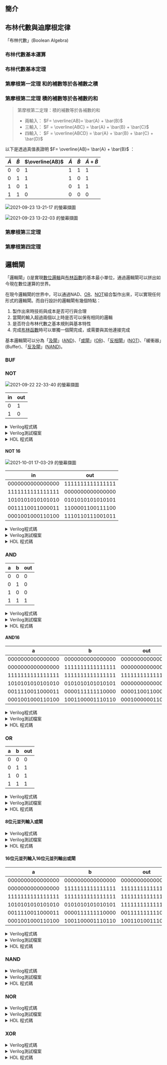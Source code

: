 ## 簡介
## 布林代數與迪摩根定律
「布林代數」(Boolean Algebra)

### 布林代數基本運算
### 布林代數基本定理
### 第摩根第一定理 和的補數等於各補數之積
### 第摩根第二定理 積的補數等於各補數的和

> 第摩根第二定理：積的補數等於各補數的和
>
> - 兩輸入： $`F= \overline{AB}= \bar{A} + \bar{B}`$  
> - 三輸入： $`F = \overline{ABC} = \bar{A} + \bar{B} + \bar{C}`$
> - 四輸入： $`F = \overline{ABCD} = \bar{A} + \bar{B} + \bar{C} + \bar{D}`$

以下是透過真值表證明 $`F= \overline{AB}= \bar{A} + \bar{B}`$ ：

| $`\bar{A}`$ | $`\bar{B}`$ | $`\overline{AB}`$ | $`\bar{A}`$ | $`\bar{B}`$ | $`\bar{A} + \bar{B}`$ |
| --------- | --------- | --------------- | --------- | --------- | ------------------- |
| 0         | 0         | 1               | 1         | 1         | 1                   |
| 0         | 1         | 1               | 1         | 0         | 1                   |
| 1         | 0         | 1               | 0         | 1         | 1                   |
| 1         | 1         | 0               | 0         | 0         | 0                   |

![2021-09-23 13-21-17 的螢幕擷圖](https://i.imgur.com/wco4VbT.png)

![2021-09-23 13-22-03 的螢幕擷圖](https://i.imgur.com/XRri26m.png)

### 第摩根第三定理

### 第摩根第四定理

## 邏輯閘
「邏輯閘」()是實現[數位邏輯](Digital-Logic-Design/docs/knowledge-network-database-repository/數位邏輯.md)與[布林函數](Digital-Logic-Design/docs/knowledge-network-database-repository/布林函數.md)的基本最小單位，通過邏輯閘可以拼出如今現在數位運算的世界。

在現今邏輯閘的世界中，可以通過NAD、[OR](Digital-Logic-Design/docs/knowledge-network-database-repository/OR.md)、[NOT](Digital-Logic-Design/docs/knowledge-network-database-repository/NOT.md)組合製作出來，可以實現任何形式的邏輯閘。而自行設計的邏輯閘有幾個特點：

1. 製作出來時技術與成本是否可行與合理
2. 當閘的輸入超過兩個以上時是否可以保有相同的邏輯
3. 是否符合布林代數之基本規則與基本特性
4. 完成[布林函數](Digital-Logic-Design/docs/knowledge-network-database-repository/布林函數.md)時可以單獨一個閘完成，或需要與其他連接完成

基本邏輯閘可以分為「[及閘](Digital-Logic-Design/docs/knowledge-network-database-repository/及閘.md)」([AND](Digital-Logic-Design/docs/knowledge-network-database-repository/AND.md))、「[或閘](Digital-Logic-Design/docs/knowledge-network-database-repository/或閘.md)」([OR](Digital-Logic-Design/docs/knowledge-network-database-repository/OR.md))、「[反相閘](Digital-Logic-Design/docs/knowledge-network-database-repository/反相閘.md)」([NOT](Digital-Logic-Design/docs/knowledge-network-database-repository/NOT.md))、「緩衝器」(Buffer)、「[反及閘](Digital-Logic-Design/docs/knowledge-network-database-repository/反及閘.md)」([NAND](Digital-Logic-Design/docs/knowledge-network-database-repository/NAND.md))。

### BUF

### NOT
![2021-09-22 22-33-40 的螢幕擷圖](https://i.imgur.com/c4b25gu.png)

| in  | out |
| --- | --- |
| 0   | 1   |
| 1   | 0   |

<details>
<summary>Verilog程式碼</summary>

```verilog
module nand_and (in, out);
  input in;
  output out;

  assign out = ~in;

endmodule // nand_and

```
</details>

<details>
<summary>Verilog測試檔案</summary>

```verilog
```
</details>

<details>
<summary>HDL 程式碼</summary>

```hdl
// This file is part of www.nand2tetris.org
// and the book "The Elements of Computing Systems"
// by Nisan and Schocken, MIT Press.
// File name: projects/01/Not.hdl

/**
 * Not gate:
 * out = not in
 */

CHIP Not {
    IN in;
    OUT out;

    PARTS:
    // Put your code here:
    Not(in=in, out=out);
}
```
</details>

#### NOT 16

![2021-10-01 17-03-29 的螢幕擷圖](https://i.imgur.com/RfBf5IQ.png)

| in               | out              |
| ---------------- | ---------------- |
| 0000000000000000 | 1111111111111111 |
| 1111111111111111 | 0000000000000000 |
| 1010101010101010 | 0101010101010101 |
| 0011110011000011 | 1100001100111100 |
| 0001001000110100 | 1110110111001011 |

<details>
<summary>Verilog程式碼</summary>

```verilog
module nand_and (a, b, out);
  input [0:15] a, b;
  output [0:15] out;
  wire [0:15] nand1_out, nand2_out, nand3_out;

  assign nand1_out = ~(a & b);
  assign nand2_out = ~(nand1_out & a);
  assign nand3_out = ~(nand1_out & b);
  assign out = ~(nand2_out & nand3_out);

endmodule // nand_and
```
</details>

<details>
<summary>Verilog測試檔案</summary>

```verilog
```
</details>

<details>
<summary>HDL 程式碼</summary>

```hdl
// This file is part of www.nand2tetris.org
// and the book "The Elements of Computing Systems"
// by Nisan and Schocken, MIT Press.
// File name: projects/01/Not16.hdl

/**
 * 16-bit Not:
 * for i=0..15: out[i] = not in[i]
 */

CHIP Not16 {
    IN in[16];
    OUT out[16];

    PARTS:
      Not(in=in[0], out=out[0]);
      Not(in=in[1], out=out[1]);
      Not(in=in[2], out=out[2]);
      Not(in=in[3], out=out[3]);
      Not(in=in[4], out=out[4]);
      Not(in=in[5], out=out[5]);
      Not(in=in[6], out=out[6]);
      Not(in=in[7], out=out[7]);
      Not(in=in[8], out=out[8]);
      Not(in=in[9], out=out[9]);
      Not(in=in[10], out=out[10]);
      Not(in=in[11], out=out[11]);
      Not(in=in[12], out=out[12]);
      Not(in=in[13], out=out[13]);
      Not(in=in[14], out=out[14]);
      Not(in=in[15], out=out[15]);
    // Put your code here:
}

```
</details>

### AND

| a   | b   | out |
| --- | --- | --- |
| 0   | 0   | 0   |
| 0   | 1   | 0   |
| 1   | 0   | 0   |
| 1   | 1   | 1   |

<details>
<summary>Verilog程式碼</summary>

```verilog
```
</details>

<details>
<summary>Verilog測試檔案</summary>

```verilog
```
</details>

<details>
<summary>HDL 程式碼</summary>

```hdl
// This file is part of www.nand2tetris.org
// and the book "The Elements of Computing Systems"
// by Nisan and Schocken, MIT Press.
// File name: projects/01/And.hdl

/**
 * And gate:
 * out = 1 if (a == 1 and b == 1)
 *       0 otherwise
 */

CHIP And {
    IN a, b;
    OUT out;

    PARTS:
        Nand(a=a, b=b, out=ab);
        Not(in=ab, out=out);
}

```
</details>

#### AND16

| a                | b                | out              |
| ---------------- | ---------------- | ---------------- |
| 0000000000000000 | 0000000000000000 | 0000000000000000 |
| 0000000000000000 | 1111111111111111 | 0000000000000000 |
| 1111111111111111 | 1111111111111111 | 1111111111111111 |
| 1010101010101010 | 0101010101010101 | 0000000000000000 |
| 0011110011000011 | 0000111111110000 | 0000110011000000 |
| 0001001000110100 | 1001100001110110 | 0001000000110100 |

<details>
<summary>Verilog程式碼</summary>

```verilog
```
</details>

<details>
<summary>Verilog測試檔案</summary>

```verilog
```
</details>

<details>
<summary>HDL 程式碼</summary>

```hdl
// This file is part of www.nand2tetris.org
// and the book "The Elements of Computing Systems"
// by Nisan and Schocken, MIT Press.
// File name: projects/01/And16.hdl

/**
 * 16-bit bitwise And:
 * for i = 0..15: out[i] = (a[i] and b[i])
 */

CHIP And16 {
    IN a[16], b[16];
    OUT out[16];

    PARTS:
    // Put your code here:
      And(a=a[0], b=b[0], out=out[0]);
      And(a=a[1], b=b[1], out=out[1]);
      And(a=a[2], b=b[2], out=out[2]);
      And(a=a[3], b=b[3], out=out[3]);
      And(a=a[4], b=b[4], out=out[4]);
      And(a=a[5], b=b[5], out=out[5]);
      And(a=a[6], b=b[6], out=out[6]);
      And(a=a[7], b=b[7], out=out[7]);
      And(a=a[8], b=b[8], out=out[8]);
      And(a=a[9], b=b[9], out=out[9]);
      And(a=a[10], b=b[10], out=out[10]);
      And(a=a[11], b=b[11], out=out[11]);
      And(a=a[12], b=b[12], out=out[12]);
      And(a=a[13], b=b[13], out=out[13]);
      And(a=a[14], b=b[14], out=out[14]);
      And(a=a[15], b=b[15], out=out[15]);
}

```
</details>

### OR

| a   | b   | out |
| --- | --- | --- |
| 0   | 0   | 0   |
| 0   | 1   | 1   |
| 1   | 0   | 1   |
| 1   | 1   | 1   |

<details>
<summary>Verilog程式碼</summary>

```verilog
```
</details>

<details>
<summary>Verilog測試檔案</summary>

```verilog
```
</details>

<details>
<summary>HDL 程式碼</summary>

```hdl
// This file is part of www.nand2tetris.org
// and the book "The Elements of Computing Systems"
// by Nisan and Schocken, MIT Press.
// File name: projects/01/Or.hdl

 /**
 * Or gate:
 * out = 1 if (a == 1 or b == 1)
 *       0 otherwise
 */

CHIP Or {
    IN a, b;
    OUT out;

    PARTS:
    Not(in=a, out=abar);
    Not(in=b, out=bbar);
    Nand(a=abar, b=bbar, out=out);
}

```
</details>

#### 8位元並列輸入或閘



<details>
<summary>Verilog程式碼</summary>

```verilog
```
</details>

<details>
<summary>Verilog測試檔案</summary>

```verilog
```
</details>

<details>
<summary>HDL 程式碼</summary>

```hdl
// This file is part of www.nand2tetris.org
// and the book "The Elements of Computing Systems"
// by Nisan and Schocken, MIT Press.
// File name: projects/01/Or8Way.hdl

/**
 * 8-way Or:
 * out = (in[0] or in[1] or ... or in[7])
 */

CHIP Or8Way {
    IN in[8];
    OUT out;

    PARTS:
    Or(a=in[0], b=in[1], out=out1);
    Or(a=in[2], b=in[3], out=out2);
    Or(a=in[4], b=in[5], out=out3);
    Or(a=in[6], b=in[7], out=out4);
    Or(a=out1, b=out2, out=out5);
    Or(a=out3, b=out4, out=out6);
    Or(a=out5, b=out6, out=out);
}

```
</details>

#### 16位元並列輸入16位元並列輸出或閘

| a                | b                | out              |
| ---------------- | ---------------- | ---------------- |
| 0000000000000000 | 0000000000000000 | 0000000000000000 |
| 0000000000000000 | 1111111111111111 | 1111111111111111 |
| 1111111111111111 | 1111111111111111 | 1111111111111111 |
| 1010101010101010 | 0101010101010101 | 1111111111111111 |
| 0011110011000011 | 0000111111110000 | 0011111111110011 |
| 0001001000110100 | 1001100001110110 | 1001101001110110 |

<details>
<summary>Verilog程式碼</summary>

```verilog
```
</details>

<details>
<summary>Verilog測試檔案</summary>

```verilog
```
</details>

<details>
<summary>HDL 程式碼</summary>

```hdl
// This file is part of www.nand2tetris.org
// and the book "The Elements of Computing Systems"
// by Nisan and Schocken, MIT Press.
// File name: projects/01/Or16.hdl

/**
 * 16-bit bitwise Or:
 * for i = 0..15 out[i] = (a[i] or b[i])
 */

CHIP Or16 {
    IN a[16], b[16];
    OUT out[16];

    PARTS:
      Or(a=a[0], b=b[0], out=out[0]);
      Or(a=a[1], b=b[1], out=out[1]);
      Or(a=a[2], b=b[2], out=out[2]);
      Or(a=a[3], b=b[3], out=out[3]);
      Or(a=a[4], b=b[4], out=out[4]);
      Or(a=a[5], b=b[5], out=out[5]);
      Or(a=a[6], b=b[6], out=out[6]);
      Or(a=a[7], b=b[7], out=out[7]);
      Or(a=a[8], b=b[8], out=out[8]);
      Or(a=a[9], b=b[9], out=out[9]);
      Or(a=a[10], b=b[10], out=out[10]);
      Or(a=a[11], b=b[11], out=out[11]);
      Or(a=a[12], b=b[12], out=out[12]);
      Or(a=a[13], b=b[13], out=out[13]);
      Or(a=a[14], b=b[14], out=out[14]);
      Or(a=a[15], b=b[15], out=out[15]);
    // Put your code here:
}

```
</details>

### NAND
<details>
<summary>Verilog程式碼</summary>

```verilog
```
</details>

<details>
<summary>Verilog測試檔案</summary>

```verilog
```
</details>

<details>
<summary>HDL 程式碼</summary>

```hdl
```
</details>

### NOR
<details>
<summary>Verilog程式碼</summary>

```verilog
```
</details>

<details>
<summary>Verilog測試檔案</summary>

```verilog
```
</details>

<details>
<summary>HDL 程式碼</summary>

```hdl
```
</details>

### XOR
<details>
<summary>Verilog程式碼</summary>

```verilog
```
</details>

<details>
<summary>Verilog測試檔案</summary>

```verilog
```
</details>

<details>
<summary>HDL 程式碼</summary>

```hdl
```
</details>
